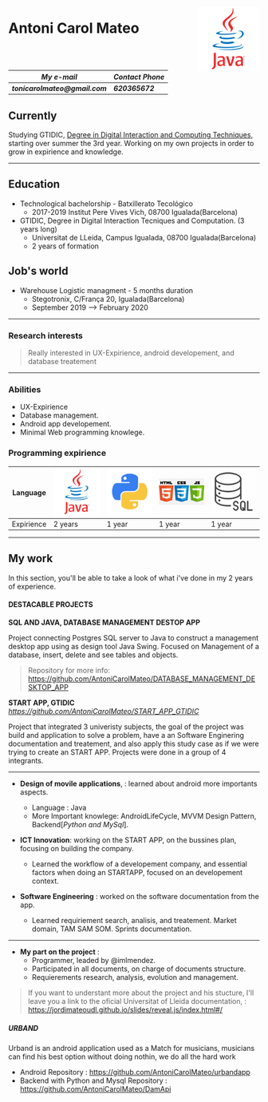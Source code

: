 
<img align= "right" src= "https://github.com/AntoniCarolMateo/CurriculumVitae/blob/master/img/java_icon.png"> </img>
# Antoni Carol Mateo

<div id="contact">
  <h5 contact with me via: </h5>
  <table>
    <thead>
      <th> My e-mail </th>
      <th> Contact Phone </th>
    </thead>
      <td>tonicarolmateo@gmail.com </td>
      <td> 620365672 </td>
  </table>
</div>


## Currently

Studying GTIDIC, <a href="http://www.grauinteraccioicomputacio.udl.cat/en/index.html">Degree in Digital Interaction and Computing Techniques</a>, starting over summer the 3rd year.
Working on my own projects in order to grow in expirience and knowledge.


---
## Education
- Technological bachelorship - Batxillerato Tecológico
  - 2017-2019 Institut Pere Vives Vich, 08700 Igualada(Barcelona)
- GTIDIC, Degree in Digital Interaction Tecniques and Computation. (3 years long)
  - Universitat de LLeida, Campus Igualada, 08700 Igualada(Barcelona)
  - 2 years of formation 

## Job's world
- Warehouse Logistic managment - 5 months duration
  - Stegotronix, C/França 20, Igualada(Barcelona)
  - September 2019 --> February 2020
 ---
 ### Research interests

>Really interested in  UX-Expirience, android developement, and database treatement

---
### Abilities

- UX-Expirience
- Database management.
- Android app developement.
- Minimal Web programming knowlege.

### Programming expirience
Language  | ![JAVA](https://github.com/AntoniCarolMateo/CurriculumVitae/blob/master/img/java_icon.png)|![Python](https://github.com/AntoniCarolMateo/CurriculumVitae/blob/master/img/pyhon.png)| ![HTML](https://github.com/AntoniCarolMateo/CurriculumVitae/blob/master/img/html_css.png)| ![SQL](https://github.com/AntoniCarolMateo/CurriculumVitae/blob/master/img/sql_.png)
 ----     |------------ | --- | --- | ---
Expirience| 2 years | 1 year | 1 year | 1 year
  
---  

## My work

In this section, you'll be able to take a look of what i've done in my 2 years of experience.

#### DESTACABLE PROJECTS

__SQL AND JAVA, DATABASE MANAGEMENT DESTOP APP__ 

Project connecting Postgres SQL server to Java to construct a management desktop app using as design tool Java Swing. Focused on Management of a database, insert, delete and see tables and objects.

>Repository for more info: https://github.com/AntoniCarolMateo/DATABASE_MANAGEMENT_DESKTOP_APP

__START APP, GTIDIC__    *https://github.com/AntoniCarolMateo/START_APP_GTIDIC*

Project that integrated 3 univeristy subjects, the goal of the project was build and application to solve a problem, have a an Software Enginering documentation and treatement, and also apply this study case as if we were trying to create an START APP.
Projects were done in a group of 4 integrants. 

----
- **Design of movile applications**, : learned about android more importants aspects.
  - Language : Java
  - More Important knowlege: AndroidLifeCycle, MVVM Design Pattern, Backend[*Python and MySql*].
  
- **ICT Innovation**: working on the START APP, on the bussines plan, focusing on building the company.
  - Learned the workflow of a developement company, and essential factors when doing an STARTAPP,
    focused on an developement context.
  
- **Software Engineering** : worked on the software documentation from the app.
  - Learned requiriement search, analisis, and treatement. Market domain, TAM SAM SOM. Sprints documentation.
--------  

- **My part on the project** : 
  - Programmer, leaded by @imlmendez.
  - Participated in all documents, on charge of documents structure.
  - Requierements research, analysis, evolution and management. 

  
 >If you want to understant more about the project and his stucture, I'll leave you a link to the oficial Universitat of Lleida documentation, :   https://jordimateoudl.github.io/slides/reveal.js/index.html#/
  
##### URBAND
Urband is an android application used as a Match for musicians, musicians can find his best option without doing nothin, we do all the hard work
    
   - Android Repository : https://github.com/AntoniCarolMateo/urbandapp
   - Backend with Python and Mysql Repository : https://github.com/AntoniCarolMateo/DamApi

<!-- ### Footer

Last updated: May 2013 -->



